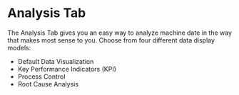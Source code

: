 # Analysis Tab

 The Analysis Tab gives you an easy way to analyze machine date in the way that makes most sense to you. Choose from four different data display models: 
  
  * Default Data Visualization
  * Key Performance Indicators (KPI)
  * Process Control
  * Root Cause Analysis